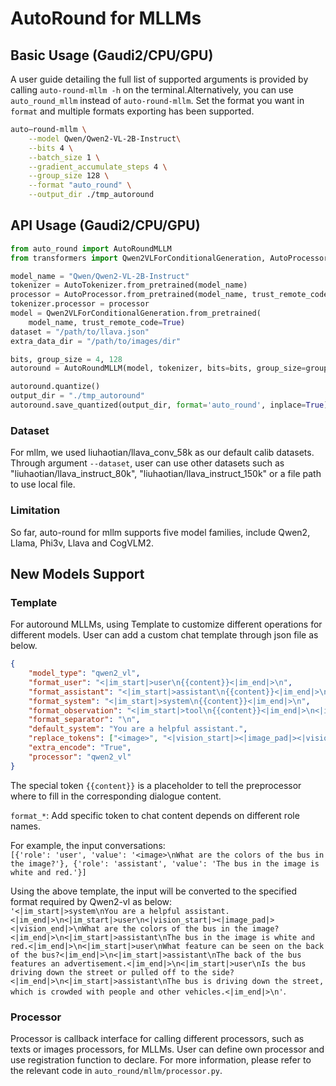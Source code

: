 # AutoRound for MLLMs
## Basic Usage (Gaudi2/CPU/GPU)
A user guide detailing the full list of supported arguments is provided by calling ```auto-round-mllm -h``` on the terminal.Alternatively, you can use ```auto_round_mllm``` instead of ```auto-round-mllm```. Set the format you want in `format` and
multiple formats exporting has been supported.

```bash
auto—round-mllm \
    --model Qwen/Qwen2-VL-2B-Instruct\
    --bits 4 \
    --batch_size 1 \
    --gradient_accumulate_steps 4 \
    --group_size 128 \
    --format "auto_round" \
    --output_dir ./tmp_autoround
```
## API Usage (Gaudi2/CPU/GPU)
```python
from auto_round import AutoRoundMLLM
from transformers import Qwen2VLForConditionalGeneration, AutoProcessor, AutoTokenizer

model_name = "Qwen/Qwen2-VL-2B-Instruct"
tokenizer = AutoTokenizer.from_pretrained(model_name)
processor = AutoProcessor.from_pretrained(model_name, trust_remote_code=trust_remote_code)
tokenizer.processor = processor
model = Qwen2VLForConditionalGeneration.from_pretrained(
    model_name, trust_remote_code=True) 
dataset = "/path/to/llava.json"
extra_data_dir = "/path/to/images/dir" 

bits, group_size = 4, 128
autoround = AutoRoundMLLM(model, tokenizer, bits=bits, group_size=group_size, dataset=dataset, extra_data_dir=extra_data_dir)

autoround.quantize()
output_dir = "./tmp_autoround"
autoround.save_quantized(output_dir, format='auto_round', inplace=True)
```

### Dataset
For mllm, we used liuhaotian/llava_conv_58k as our default calib datasets. Through argument ```--dataset```, user can use other datasets such as "liuhaotian/llava_instruct_80k", "liuhaotian/llava_instruct_150k" or a file path to use local file.

### Limitation
So far, auto-round for mllm supports five model families, include Qwen2, Llama, Phi3v, Llava and CogVLM2.

## New Models Support
### Template
For autoround MLLMs, using Template to customize different operations for different models. User can add a custom chat template through json file as below.
```json
{
    "model_type": "qwen2_vl",
    "format_user": "<|im_start|>user\n{{content}}<|im_end|>\n",
    "format_assistant": "<|im_start|>assistant\n{{content}}<|im_end|>\n",
    "format_system": "<|im_start|>system\n{{content}}<|im_end|>\n",
    "format_observation": "<|im_start|>tool\n{{content}}<|im_end|>\n<|im_start|>assistant\n",
    "format_separator": "\n",
    "default_system": "You are a helpful assistant.",
    "replace_tokens": ["<image>", "<|vision_start|><|image_pad|><|vision_end|>"],
    "extra_encode": "True",
    "processor": "qwen2_vl" 
}
```
The special token ```{{content}}``` is a placeholder to tell the preprocessor where to fill in the corresponding dialogue content.

```format_*```: Add specific token to chat content depends on different role names.

For example, the input conversations:<br>
 ```[{'role': 'user', 'value': '<image>\nWhat are the colors of the bus in the image?'}, {'role': 'assistant', 'value': 'The bus in the image is white and red.'}]```

Using the above template, the input will be converted to the specified format required by Qwen2-vl as below: <br>
 ```'<|im_start|>system\nYou are a helpful assistant.<|im_end|>\n<|im_start|>user\n<|vision_start|><|image_pad|><|vision_end|>\nWhat are the colors of the bus in the image?<|im_end|>\n<|im_start|>assistant\nThe bus in the image is white and red.<|im_end|>\n<|im_start|>user\nWhat feature can be seen on the back of the bus?<|im_end|>\n<|im_start|>assistant\nThe back of the bus features an advertisement.<|im_end|>\n<|im_start|>user\nIs the bus driving down the street or pulled off to the side?<|im_end|>\n<|im_start|>assistant\nThe bus is driving down the street, which is crowded with people and other vehicles.<|im_end|>\n'```.

### Processor
Processor is callback interface for calling different processors, such as texts or images processors, for MLLMs. User can define own processor and use registration function to declare. For more information, please refer to the relevant code in ```auto_round/mllm/processor.py```.